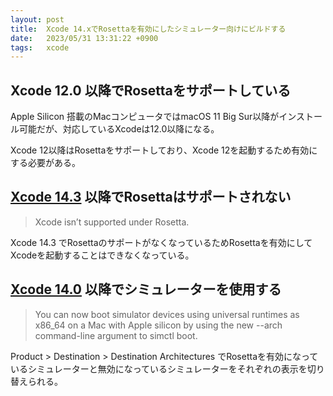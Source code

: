 ```yaml
---
layout: post
title:  Xcode 14.xでRosettaを有効にしたシミュレーター向けにビルドする
date:   2023/05/31 13:31:22 +0900
tags:   xcode
---
```


## Xcode 12.0 以降でRosettaをサポートしている

Apple Silicon 搭載のMacコンピュータではmacOS 11 Big Sur以降がインストール可能だが、対応しているXcodeは12.0以降になる。

Xcode 12以降はRosettaをサポートしており、Xcode 12を起動するため有効にする必要がある。

## [Xcode 14.3](https://developer.apple.com/documentation/xcode-release-notes/xcode-14_3-release-notes) 以降でRosettaはサポートされない

> Xcode isn’t supported under Rosetta.

Xcode 14.3 でRosettaのサポートがなくなっているためRosettaを有効にしてXcodeを起動することはできなくなっている。

## [Xcode 14.0](https://developer.apple.com/documentation/xcode-release-notes/xcode-14-release-notes) 以降でシミュレーターを使用する

> You can now boot simulator devices using universal runtimes as x86_64 on a Mac with Apple silicon by using the new --arch command-line argument to simctl boot.

Product > Destination > Destination Architectures でRosettaを有効になっているシミュレーターと無効になっているシミュレーターをそれぞれの表示を切り替えられる。
